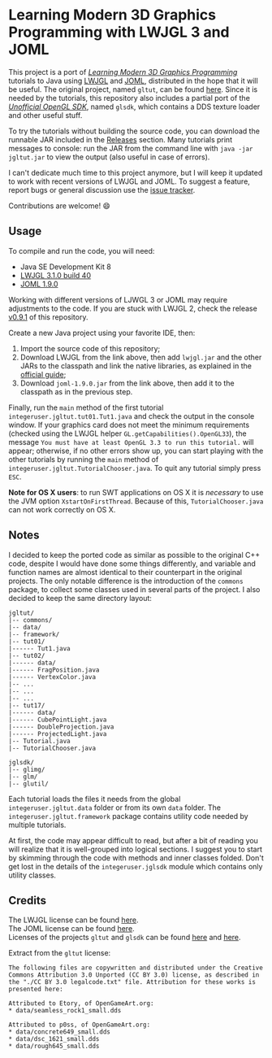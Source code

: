 # Learning Modern 3D Graphics Programming with LWJGL 3 and JOML
This project is a port of *[Learning Modern 3D Graphics Programming](http://alfonse.bitbucket.org/oldtut/)* tutorials to Java using [LWJGL](https://www.lwjgl.org/) and [JOML](http://joml-ci.github.io/JOML/), distributed in the hope that it will be useful. The original project, named `gltut`, can be found [here](https://bitbucket.org/alfonse/gltut/wiki/Home). Since it is needed by the tutorials, this repository also includes a partial port of the *[Unofficial OpenGL SDK](https://bitbucket.org/alfonse/unofficial-opengl-sdk/wiki/Home)*, named `glsdk`, which contains a DDS texture loader and other useful stuff.

To try the tutorials without building the source code, you can download the runnable JAR included in the [Releases](https://github.com/integeruser/jgltut/releases) section. Many tutorials print messages to console: run the JAR from the command line with `java -jar jgltut.jar` to view the output (also useful in case of errors).

I can't dedicate much time to this project anymore, but I will keep it updated to work with recent versions of LWJGL and JOML. To suggest a feature, report bugs or general discussion use the [issue tracker](https://github.com/integeruser/jgltut/issues).

Contributions are welcome! :smile:  


## Usage
To compile and run the code, you will need:

- Java SE Development Kit 8
- [LWJGL 3.1.0 build 40](https://www.lwjgl.org/download)
- [JOML 1.9.0](https://github.com/JOML-CI/JOML/releases/tag/1.9.0)

Working with different versions of LJWGL 3 or JOML may require adjustments to the code. If you are stuck with LWJGL 2, check the release [v0.9.1](https://github.com/integeruser/jgltut/releases/tag/v0.9.1) of this repository.

Create a new Java project using your favorite IDE, then:

1. Import the source code of this repository;
2. Download LWJGL from the link above, then add `lwjgl.jar` and the other JARs to the classpath and link the native libraries, as explained in the [official guide](https://www.lwjgl.org/guide);
3. Download `joml-1.9.0.jar` from the link above, then add it to the classpath as in the previous step.

Finally, run the `main` method of the first tutorial `integeruser.jgltut.tut01.Tut1.java` and check the output in the console window. If your graphics card does not meet the minimum requirements (checked using the LWJGL helper `GL.getCapabilities().OpenGL33`), the message `You must have at least OpenGL 3.3 to run this tutorial.` will appear; otherwise, if no other errors show up, you can start playing with the other tutorials by running the `main` method of `integeruser.jgltut.TutorialChooser.java`. To quit any tutorial simply press `ESC`.

**Note for OS X users**: to run SWT applications on OS X it is *necessary* to use the JVM option `XstartOnFirstThread`. Because of this, `TutorialChooser.java` can not work correctly on OS X.


## Notes
I decided to keep the ported code as similar as possible to the original C++ code, despite I would have done some things differently, and variable and function names are almost identical to their counterpart in the original projects. The only notable difference is the introduction of the `commons` package, to collect some classes used in several parts of the project. I also decided to keep the same directory layout:
```
jgltut/
|-- commons/
|-- data/
|-- framework/
|-- tut01/
|------ Tut1.java
|-- tut02/
|------ data/
|------ FragPosition.java
|------ VertexColor.java
|-- ...
|-- ...
|-- ...
|-- tut17/
|------ data/
|------ CubePointLight.java
|------ DoubleProjection.java
|------ ProjectedLight.java
|-- Tutorial.java
|-- TutorialChooser.java

jglsdk/
|-- glimg/
|-- glm/
|-- glutil/
```
Each tutorial loads the files it needs from the global `integeruser.jgltut.data` folder or from its own `data` folder. The `integeruser.jgltut.framework` package contains utility code needed by multiple tutorials.

At first, the code may appear difficult to read, but after a bit of reading you will realize that it is well-grouped into logical sections. I suggest you to start by skimming through the code with methods and inner classes folded. Don't get lost in the details of the `integeruser.jglsdk` module which contains only utility classes.


## Credits
The LWJGL license can be found [here](http://lwjgl.org/license.php).  
The JOML license can be found [here](https://github.com/JOML-CI/JOML/blob/master/LICENSE).  
Licenses of the projects `gltut` and `glsdk` can be found [here](https://bitbucket.org/alfonse/gltut/raw/3ee6f3dd04a7/License.txt) and
[here](https://bitbucket.org/alfonse/unofficial-opengl-sdk/raw/1893b6e851b9/License.txt).

Extract from the `gltut` license:
```
The following files are copywritten and distributed under the Creative Commons Attribution 3.0 Unported (CC BY 3.0) license, as described in the "./CC BY 3.0 legalcode.txt" file. Attribution for these works is presented here:

Attributed to Etory, of OpenGameArt.org:
* data/seamless_rock1_small.dds

Attributed to p0ss, of OpenGameArt.org:
* data/concrete649_small.dds
* data/dsc_1621_small.dds
* data/rough645_small.dds
```
